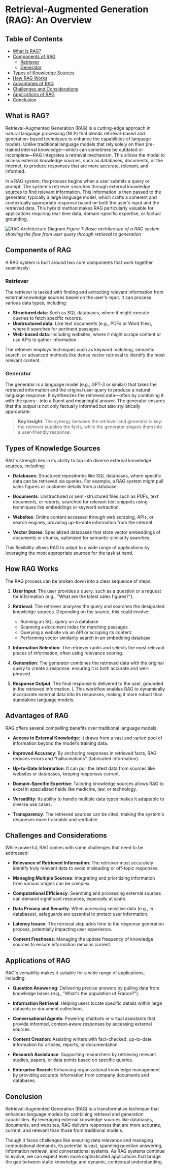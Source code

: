 # Retrieval-Augmented Generation (RAG): An Overview

## Table of Contents
- [What is RAG?](#what-is-rag)
- [Components of RAG](#components-of-rag)
  - [Retriever](#retriever)
  - [Generator](#generator)
- [Types of Knowledge Sources](#types-of-knowledge-sources)
- [How RAG Works](#how-rag-works)
- [Advantages of RAG](#advantages-of-rag)
- [Challenges and Considerations](#challenges-and-considerations)
- [Applications of RAG](#applications-of-rag)
- [Conclusion](#conclusion)

## What is RAG?

Retrieval-Augmented Generation (RAG) is a cutting-edge approach in natural language processing (NLP) that blends retrieval-based and generation-based techniques to enhance the capabilities of language models. Unlike traditional language models that rely solely on their pre-trained internal knowledge—which can sometimes be outdated or incomplete—RAG integrates a retrieval mechanism. This allows the model to access external knowledge sources, such as databases, documents, or the internet, to produce responses that are more accurate, relevant, and informed.

In a RAG system, the process begins when a user submits a query or prompt. The system's retriever searches through external knowledge sources to find relevant information. This information is then passed to the generator, typically a large language model, which crafts a coherent and contextually appropriate response based on both the user's input and the retrieved data. This hybrid method makes RAG particularly valuable for applications requiring real-time data, domain-specific expertise, or factual grounding.

![RAG Architecture Diagram](./assets/RAG-Architecture.png)
*Figure 1: Basic architecture of a RAG system showing the flow from user query through retrieval to generation*

## Components of RAG

A RAG system is built around two core components that work together seamlessly:

### Retriever

The retriever is tasked with finding and extracting relevant information from external knowledge sources based on the user's input. It can process various data types, including:

- **Structured data**: Such as SQL databases, where it might execute queries to fetch specific records.
- **Unstructured data**: Like text documents (e.g., PDFs or Word files), where it searches for pertinent passages.
- **Web-based data**: Including websites, where it might scrape content or use APIs to gather information.

The retriever employs techniques such as keyword matching, semantic search, or advanced methods like dense vector retrieval to identify the most relevant content.

### Generator

The generator is a language model (e.g., GPT-3 or similar) that takes the retrieved information and the original user query to produce a natural language response. It synthesizes the retrieved data—often by combining it with the query—into a fluent and meaningful answer. The generator ensures that the output is not only factually informed but also stylistically appropriate.

> **Key Insight**: The synergy between the retriever and generator is key: the retriever supplies the facts, while the generator shapes them into a user-friendly response.

## Types of Knowledge Sources

RAG's strength lies in its ability to tap into diverse external knowledge sources, including:

- **Databases**: Structured repositories like SQL databases, where specific data can be retrieved via queries. For example, a RAG system might pull sales figures or customer details from a database.

- **Documents**: Unstructured or semi-structured files such as PDFs, text documents, or reports, searched for relevant text snippets using techniques like embeddings or keyword extraction.

- **Websites**: Online content accessed through web scraping, APIs, or search engines, providing up-to-date information from the internet.

- **Vector Stores**: Specialized databases that store vector embeddings of documents or chunks, optimized for semantic similarity searches.

This flexibility allows RAG to adapt to a wide range of applications by leveraging the most appropriate sources for the task at hand.

## How RAG Works

The RAG process can be broken down into a clear sequence of steps:

1. **User Input**: The user provides a query, such as a question or a request for information (e.g., "What are the latest sales figures?").

2. **Retrieval**: The retriever analyzes the query and searches the designated knowledge sources. Depending on the source, this could involve:
   - Running an SQL query on a database
   - Scanning a document index for matching passages
   - Querying a website via an API or scraping its content
   - Performing vector similarity search in an embedding database

3. **Information Selection**: The retriever ranks and selects the most relevant pieces of information, often using relevance scoring.

4. **Generation**: The generator combines the retrieved data with the original query to create a response, ensuring it is both accurate and well-phrased.

5. **Response Output**: The final response is delivered to the user, grounded in the retrieved information.
L
This workflow enables RAG to dynamically incorporate external data into its responses, making it more robust than standalone language models.

## Advantages of RAG

RAG offers several compelling benefits over traditional language models:

- **Access to External Knowledge**: It draws from a vast and varied pool of information beyond the model's training data.

- **Improved Accuracy**: By anchoring responses in retrieved facts, RAG reduces errors and "hallucinations" (fabricated information).

- **Up-to-Date Information**: It can pull the latest data from sources like websites or databases, keeping responses current.

- **Domain-Specific Expertise**: Tailoring knowledge sources allows RAG to excel in specialized fields like medicine, law, or technology.

- **Versatility**: Its ability to handle multiple data types makes it adaptable to diverse use cases.

- **Transparency**: The retrieved sources can be cited, making the system's responses more traceable and verifiable.

## Challenges and Considerations

While powerful, RAG comes with some challenges that need to be addressed:

- **Relevance of Retrieved Information**: The retriever must accurately identify truly relevant data to avoid misleading or off-topic responses.

- **Managing Multiple Sources**: Integrating and prioritizing information from various origins can be complex.

- **Computational Efficiency**: Searching and processing external sources can demand significant resources, especially at scale.

- **Data Privacy and Security**: When accessing sensitive data (e.g., in databases), safeguards are essential to protect user information.

- **Latency Issues**: The retrieval step adds time to the response generation process, potentially impacting user experience.

- **Content Freshness**: Managing the update frequency of knowledge sources to ensure information remains current.

## Applications of RAG

RAG's versatility makes it suitable for a wide range of applications, including:

- **Question Answering**: Delivering precise answers by pulling data from knowledge bases (e.g., "What's the population of France?").

- **Information Retrieval**: Helping users locate specific details within large datasets or document collections.

- **Conversational Agents**: Powering chatbots or virtual assistants that provide informed, context-aware responses by accessing external sources.

- **Content Creation**: Assisting writers with fact-checked, up-to-date information for articles, reports, or documentation.

- **Research Assistance**: Supporting researchers by retrieving relevant studies, papers, or data points based on specific queries.

- **Enterprise Search**: Enhancing organizational knowledge management by providing accurate information from company documents and databases.

## Conclusion

Retrieval-Augmented Generation (RAG) is a transformative technique that enhances language models by combining retrieval and generation capabilities. By leveraging external knowledge sources like databases, documents, and websites, RAG delivers responses that are more accurate, current, and relevant than those from traditional models. 

Though it faces challenges like ensuring data relevance and managing computational demands, its potential is vast, spanning question answering, information retrieval, and conversational systems. As RAG systems continue to evolve, we can expect even more sophisticated applications that bridge the gap between static knowledge and dynamic, contextual understanding.

